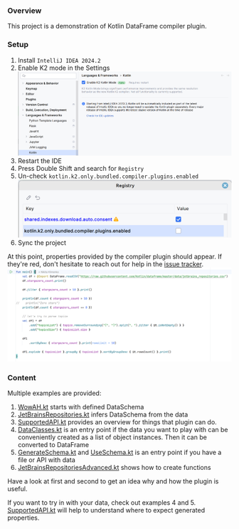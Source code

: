 ### Overview
This project is a demonstration of Kotlin DataFrame compiler plugin.

### Setup

1. Install `IntelliJ IDEA 2024.2`
2. Enable K2 mode in the Settings
![img.png](img.png)
3. Restart the IDE
4. Press Double Shift and search for `Registry`
5. Un-check `kotlin.k2.only.bundled.compiler.plugins.enabled`
   ![img_1.png](img_1.png)
6. Sync the project

At this point, properties provided by the compiler plugin should appear. If they're red, don't hesitate to reach out for help in the [issue tracker](https://github.com/Kotlin/dataframe/issues).
![img_2.png](img_2.png)
### Content

Multiple examples are provided: 

1. [WowAH.kt](src%2Fmain%2Fkotlin%2FWowAH.kt) starts with defined DataSchema 
2. [JetBrainsRepositories.kt](src%2Fmain%2Fkotlin%2FJetBrainsRepositories.kt) infers DataSchema from the data
3. [SupportedAPI.kt](src%2Fmain%2Fkotlin%2FSupportedAPI.kt) provides an overview for things that plugin can do.
4. [DataClasses.kt](src%2Fmain%2Fkotlin%2FDataClasses.kt) is an entry point if the data you want to play with can be conveniently created as a list of object instances. Then it can be converted to DataFrame
5. [GenerateSchema.kt](src%2Fmain%2Fkotlin%2FGenerateSchema.kt) and [UseSchema.kt](src%2Fmain%2Fkotlin%2FUseSchema.kt) is an entry point if you have a file or API with data
6. [JetBrainsRepositoriesAdvanced.kt](src/main/kotlin/JetBrainsRepositoriesAdvanced.kt) shows how to create functions 

Have a look at first and second to get an idea why and how the plugin is useful.

If you want to try in with your data,
check out examples 4 and 5. [SupportedAPI.kt](src%2Fmain%2Fkotlin%2FSupportedAPI.kt) will help
to understand where to expect generated properties.
